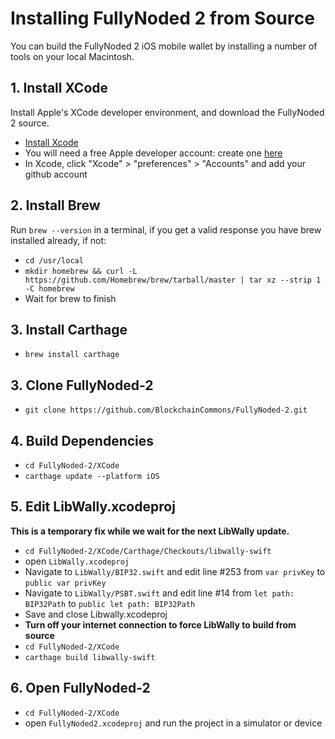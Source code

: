 # Installing FullyNoded 2 from Source

You can build the FullyNoded 2 iOS mobile wallet by installing a number of tools on your local Macintosh.

## 1. Install XCode

Install Apple's XCode developer environment, and download the FullyNoded 2 source.

- [Install Xcode](https://itunes.apple.com/id/app/xcode/id497799835?mt=12)
- You will need a free Apple developer account: create one [here](https://developer.apple.com/programs/enroll/)
- In Xcode, click "Xcode" > "preferences" > "Accounts" and add your github account

## 2. Install Brew

Run `brew --version` in a terminal, if you get a valid response you have brew installed already, if not:
- `cd /usr/local`
- `mkdir homebrew && curl -L https://github.com/Homebrew/brew/tarball/master | tar xz --strip 1 -C homebrew`
- Wait for brew to finish

## 3. Install Carthage
- `brew install carthage`

## 3. Clone FullyNoded-2
- `git clone https://github.com/BlockchainCommons/FullyNoded-2.git`

## 4. Build Dependencies
- `cd FullyNoded-2/XCode`
- `carthage update --platform iOS`

## 5. Edit LibWally.xcodeproj
**This is a temporary fix while we wait for the next LibWally update.**
- `cd FullyNoded-2/XCode/Carthage/Checkouts/libwally-swift`
- open `LibWally.xcodeproj`
- Navigate to `LibWally/BIP32.swift` and edit line #253 from `var privKey` to `public var privKey`
- Navigate to  `LibWally/PSBT.swift` and edit line #14 from `let path: BIP32Path` to `public let path: BIP32Path`
- Save and close Libwally.xcodeproj
- **Turn off your internet connection to force LibWally to build from source**
- `cd FullyNoded-2/XCode`
- `carthage build libwally-swift`

## 6. Open FullyNoded-2
- `cd FullyNoded-2/XCode`
- open `FullyNoded2.xcodeproj` and run the project in a simulator or device



